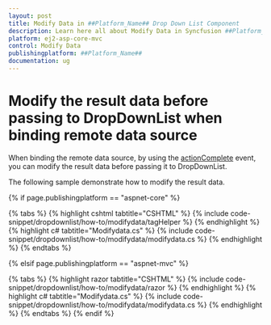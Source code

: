 ```yaml
---
layout: post
title: Modify Data in ##Platform_Name## Drop Down List Component
description: Learn here all about Modify Data in Syncfusion ##Platform_Name## Drop Down List component of Syncfusion Essential JS 2 and more.
platform: ej2-asp-core-mvc
control: Modify Data
publishingplatform: ##Platform_Name##
documentation: ug
---
```



# Modify the result data before passing to DropDownList when binding remote data source

When binding the remote data source, by using the [actionComplete](https://help.syncfusion.com/cr/cref_files/aspnetcore-js2/Syncfusion.EJ2~Syncfusion.EJ2.DropDowns.DropDownList~ActionComplete.html) event,
you can modify the result data before passing it to DropDownList.

The following sample demonstrate how to modify the result data.

{% if page.publishingplatform == "aspnet-core" %}

{% tabs %}
{% highlight cshtml tabtitle="CSHTML" %}
{% include code-snippet/dropdownlist/how-to/modifydata/tagHelper %}
{% endhighlight %}
{% highlight c# tabtitle="Modifydata.cs" %}
{% include code-snippet/dropdownlist/how-to/modifydata/modifydata.cs %}
{% endhighlight %}
{% endtabs %}

{% elsif page.publishingplatform == "aspnet-mvc" %}

{% tabs %}
{% highlight razor tabtitle="CSHTML" %}
{% include code-snippet/dropdownlist/how-to/modifydata/razor %}
{% endhighlight %}
{% highlight c# tabtitle="Modifydata.cs" %}
{% include code-snippet/dropdownlist/how-to/modifydata/modifydata.cs %}
{% endhighlight %}
{% endtabs %}
{% endif %}

